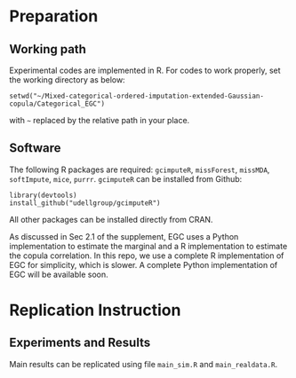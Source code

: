 # Preparation

## Working path

Experimental codes are implemented in R. For codes to work properly, set the working directory as below:

```setwd("~/Mixed-categorical-ordered-imputation-extended-Gaussian-copula/Categorical_EGC")```

 with `~` replaced by the relative path in your place.

 ## Software
 
 The following R packages are required: `gcimputeR`, `missForest`, `missMDA`, `softImpute`, `mice`, `purrr`. `gcimputeR` can be installed from Github:
 ```
library(devtools)
install_github("udellgroup/gcimputeR")
 ```
 All other packages can be installed directly from CRAN.
 
 As discussed in Sec 2.1 of the supplement, EGC uses a Python implementation to estimate the marginal and a R implementation to estimate the copula correlation. In this repo, we use a complete R implementation of EGC for simplicity, which is slower. A complete Python implementation of EGC will be available soon.
 
# Replication Instruction

## Experiments and Results
Main results can be replicated using file `main_sim.R` and `main_realdata.R`. 

 
 